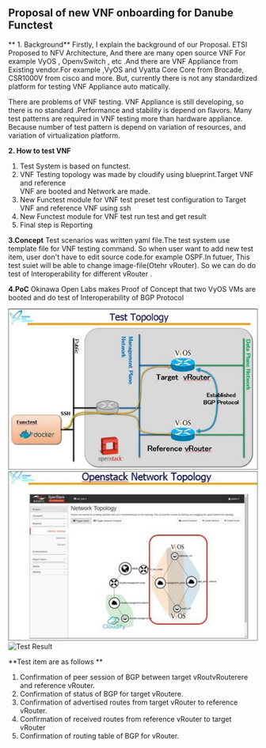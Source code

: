 **Proposal of new VNF onboarding for Danube Functest**
------------------------------------------------------


** 1. Background**
Firstly, I explain the background of our Proposal. ETSI Proposed to NFV Architecture, And there are many open source VNF For example VyOS , OpenvSwitch , etc .And there are VNF Appliance from Existing vendor.For example ,VyOS and Vyatta Core Core from Brocade, CSR1000V from cisco and more. But, currently there is not any standardized platform for testing VNF Appliance auto matically.
 
There are problems of VNF testing. VNF Appliance is still developing, so there is no standard .Performance and stability is depend on flavors. Many test patterns are required in VNF testing more than hardware appliance. Because number of test pattern is depend on variation of resources, and variation of virtualization platform.
 
**2. How to test VNF**
 1. Test System is based on functest.
 2. VNF Testing topology was made by cloudify using blueprint.Target VNF and reference    
      VNF are booted and Network are made.
 3. New Functest module for VNF test preset test configuration to Target VNF and reference  VNF using ssh
 4. New Functest module for VNF test run test and get result
 5. Final step is Reporting

**3.Concept**
Test scenarios was written yaml file.The test system use template file for VNF testing command. So when user want to add new test item, user don't have to edit source code.for example OSPF.In futuer, This test suiet  will be able to change  image-file(Otehr vRouter). So we can do do test of Interoperability for different vRouter .
 
**4.PoC**
Okinawa Open Labs makes Proof of Concept that two VyOS VMs are booted and do test of Interoperability of BGP Protocol

![Test Topology](topology.jpeg)
![Test Topology openstack dashbord](network.jpeg)
![Test Result](result.jpeg)

**Test item are as follows **
1. Confirmation of peer session of BGP between target vRoutvRouterere and reference vRouter.
2. Confirmation of status of BGP for target vRoutere.
3. Confirmation of advertised routes from target vRouter to reference vRouter.
4. Confirmation of received routes from reference vRouter to target vRouter
5. Confirmation of routing table of BGP for vRouter.
